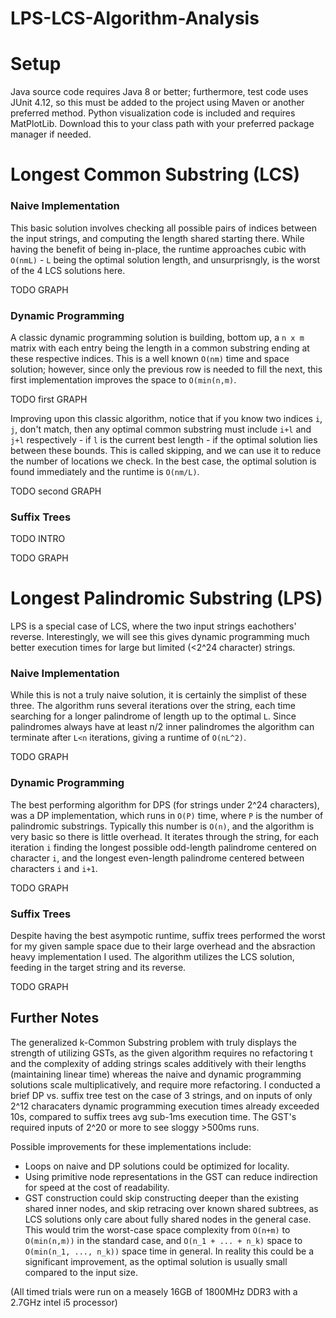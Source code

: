 # LPS-LCS-Algorithm-Analysis

# Setup 

Java source code requires Java 8 or better; furthermore, test code uses JUnit 4.12, so this must be added to the project using Maven 
or another preferred method. Python visualization code is included and requires MatPlotLib. Download this to your class path
with your preferred package manager if needed.

# Longest Common Substring (LCS)
### Naive Implementation
This basic solution involves checking all possible pairs of indices between the input strings, and computing the length shared starting there. While having the benefit of being in-place, the runtime approaches cubic with `O(nmL)` - `L` being the optimal solution length, and unsurprisngly, is the worst of the 4 LCS solutions here.

TODO GRAPH

### Dynamic Programming
A classic dynamic programming solution is building, bottom up, a `n x m` matrix with each entry being the length in a common substring ending at these respective indices. This is a well known `O(nm)` time and space solution; however, since only the previous row is needed to fill the next, this first implementation improves the space to `O(min(n,m)`.

TODO first GRAPH

Improving upon this classic algorithm, notice that if you know two indices `i`, `j`, don't match, then any optimal common substring must include `i+l` and `j+l` respectively - if `l` is the current best length - if the optimal solution lies between these bounds. This is called skipping, and we can use it to reduce the number of locations we check.  In the best case, the optimal solution is found immediately and the runtime is `O(nm/L)`.

TODO second GRAPH

### Suffix Trees
TODO INTRO

TODO GRAPH

# Longest Palindromic Substring (LPS)
LPS is a special case of LCS, where the two input strings eachothers' reverse. Interestingly, we will see this gives dynamic programming much better execution times for large but limited (<2^24 character) strings.
### Naive Implementation
While this is not a truly naive solution, it is certainly the simplist of these three. The algorithm runs several iterations over the string, each time searching for a longer palindrome of length up to the optimal `L`.  Since palindromes always have at least n/2 inner palindromes the algorithm can terminate after `L<n` iterations, giving a runtime of `O(nL^2)`.

TODO GRAPH

### Dynamic Programming
The best performing algorithm for DPS (for strings under 2^24 characters), was a DP implementation, which runs in `O(P)` time, where `P` is the number of palindromic substrings.  Typically this number is `O(n)`, and the algorithm is very basic so there is little overhead. It iterates through the string, for each iteration `i` finding the longest possible odd-length palindrome centered on character `i`, and the longest even-length palindrome centered between characters `i` and `i+1`.

TODO GRAPH


### Suffix Trees
Despite having the best asympotic runtime, suffix trees performed the worst for my given sample space due to their large overhead and the absraction heavy implementation I used. The algorithm utilizes the LCS solution, feeding in the target string and its reverse.

TODO GRAPH

## Further Notes

The generalized k-Common Substring problem with truly displays the strength of utilizing GSTs, as the given algorithm requires no refactoring t and the complexity of adding strings scales additively with their lengths (maintaining linear time) whereas the naive and dynamic programming solutions scale multiplicatively, and require more refactoring.  I conducted a brief DP vs. suffix tree test on the case of 3 strings, and on inputs of only 2^12 characaters dynamic programming execution times already exceeded 10s, compared to suffix trees avg sub-1ms execution time.  The GST's required inputs of 2^20 or more to see sloggy >500ms runs.

Possible improvements for these implementations include:
* Loops on naive and DP solutions could be optimized for locality.
* Using primitive node representations in the GST can reduce indirection for speed at the cost of readability.
* GST construction could skip constructing deeper than the existing shared inner nodes, and skip retracing over known shared subtrees, as LCS solutions only care about fully shared nodes in the general case. This would trim the worst-case space complexity from `O(n+m)` to `O(min(n,m))` in the standard case, and `O(n_1 + ... + n_k)` space to `O(min(n_1, ..., n_k))` space time in general.  In reality this could be a significant improvement, as the optimal solution is usually small compared to the input size. 

(All timed trials were run on a measely 16GB of 1800MHz DDR3 with a 2.7GHz intel i5 processor)
